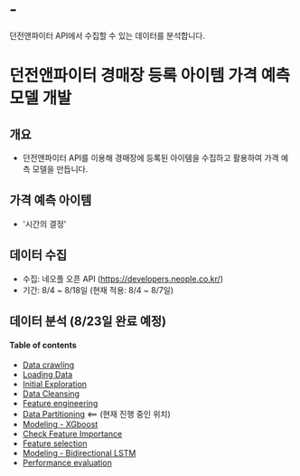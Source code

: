 # -
던전앤파이터 API에서 수집할 수 있는 데이터를 분석합니다.


# 던전앤파이터 경매장 등록 아이템 가격 예측 모델 개발


## 개요

- 던전앤파이터 API를 이용해 경매장에 등록된 아이템을 수집하고 활용하여 가격 예측 모델을 만듭니다.  


## 가격 예측 아이템

- '시간의 결정' 


## 데이터 수집 

- 수집: 네오플 오픈 API (https://developers.neople.co.kr/)
- 기간: 8/4 ~ 8/18일 (현재 적용: 8/4 ~ 8/7일) 


## 데이터 분석 (8/23일 완료 예정)
#### Table of contents
* [Data crawling](#1) 
* [Loading Data](#2) 
* [Initial Exploration](#3) 
* [Data Cleansing](#4) 
* [Feature engineering](#5) 
* [Data Partitioning](#6)       <== (현재 진행 중인 위치)
* [Modeling - XGboost](#7)
* [Check Feature Importance](#8)
* [Feature selection](#9)
* [Modeling - Bidirectional LSTM](#10)
* [Performance evaluation](#11)
